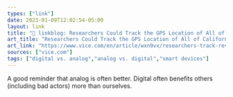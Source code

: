 ```yaml
---
types: ["link"]
date: 2023-01-09T12:02:54-05:00
layout: link
title: "🔗 linkblog: Researchers Could Track the GPS Location of All of California’s New Digital License Plates'"
art_title: "Researchers Could Track the GPS Location of All of California’s New Digital License Plates"
art_link: "https://www.vice.com/en/article/wxn9vx/researchers-track-reviver-digital-license-plate-gps-location"
sources: ["vice.com"]
tags: ["digital vs. analog","analog vs. digital","smart devices"]
---
```

A good reminder that analog is often better. Digital often benefits others (including bad actors) more than ourselves.  
 
